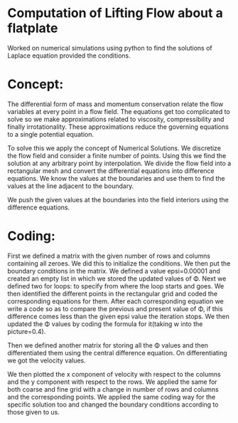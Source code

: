 # Computation of Lifting Flow about a flatplate
Worked on numerical simulations using python to find the solutions of Laplace equation provided the conditions.



# Concept: 
The differential form of mass and momentum conservation relate the flow variables at every point in a flow field. The equations get too complicated to solve so we make approximations related to viscosity, compressibility and finally irrotationality. These approximations reduce the governing equations to a single potential equation.

To solve this we apply the concept of Numerical Solutions. We discretize the flow field and consider a finite number of points. Using this we find the solution at any arbitrary point by interpolation. We divide the flow field into a rectangular mesh and convert the differential equations into difference equations. We know the values at the boundaries and use them to find the values at the line adjacent to the boundary. 

We push the given values at the boundaries into the field interiors using the difference equations.

# Coding:
First we defined a matrix with the given number of rows and columns containing all zeroes. We did this to initialize the conditions. We then put the boundary conditions in the matrix. We defined a value epsi=0.00001 and created an empty list in which we stored the updated values of Φ. Next we defined two for loops: to specify from where the loop starts and goes. We then identified the different points in the rectangular grid and coded the corresponding equations for them. After each corresponding equation we write a code so as to compare the previous and present value of Φ, if this difference comes less than the given epsi value the iteration stops. We then updated the Φ values by coding the formula for it(taking w into the picture=0.4). 

Then we defined another matrix for storing all the Φ values and then differentiated them using the central difference equation. On differentiating we got the velocity values.

We then plotted the x component of velocity with respect to the columns and the y component with respect to the rows. We applied the same for both coarse and fine grid with a change in number of rows and columns and the corresponding points. We applied the same coding way for the specific solution too and changed the boundary conditions according to those given to us. 



